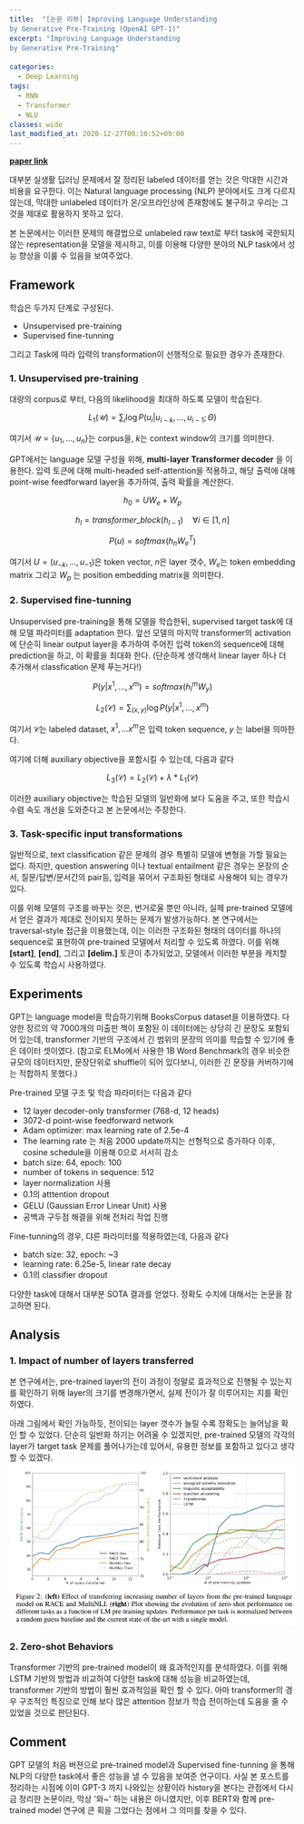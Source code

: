 ```yaml
---
title:  "[논문 리뷰] Improving Language Understanding
by Generative Pre-Training (OpenAI GPT-1)"
excerpt: "Improving Language Understanding
by Generative Pre-Training"

categories:
  - Deep Learning
tags:
  - RNN
  - Transformer
  - NLU
classes: wide
last_modified_at: 2020-12-27T00:10:52+09:00
---
```


__[paper link](https://s3-us-west-2.amazonaws.com/openai-assets/research-covers/language-unsupervised/language_understanding_paper.pdf)__  

대부분 실생활 딥러닝 문제에서 잘 정리된 labeled 데이터를 얻는 것은 막대한 시간과 비용을 요구한다. 이는 Natural language processing (NLP) 분야에서도 크게 다르지 않는데, 막대한 unlabeled 데이터가 온/오프라인상에 존재함에도 불구하고 우리는 그것을 제대로 활용하지 못하고 있다.

본 논문에서는 이러한 문제의 해결법으로 unlabeled raw text로 부터 task에 국한되지 않는 representation을 모델을 제시하고, 이를 이용해 다양한 분야의 NLP task에서 성능 향상을 이룰 수 있음을 보여주었다.

## __Framework__
학습은 두가지 단계로 구성된다.
- Unsupervised pre-training
- Supervised fine-tunning

그리고 Task에 따라 입력의 transformation이 선행적으로 필요한 경우가 존재한다.

### 1. Unsupervised pre-training
대량의 corpus로 부터, 다음의 likelihood을 최대하 하도록 모델이 학습된다.

$$L_{1}(\mathcal{U})=\sum_{i}\log P(u_i | u_{i-k}, ..., u_{i-1}; \Theta)$$

여기서 $\mathcal{U}=\{u_1, ..., u_n\}$는 corpus을, $k$는 context window의 크기를 의미한다.

GPT에서는 language 모델 구성을 위해, __multi-layer Transformer decoder__ 을 이용한다. 입력 토큰에 대해 multi-headed self-attention을 적용하고, 해당 출력에 대해 point-wise feedforward layer을 추가하여, 출력 확률을 계산한다.

$$ h_0 = UW_e + W_p$$ 

$$ h_l = transformer\_block(h_{l-1})\quad \forall i\in[1,n]$$

$$ P(u) = softmax(h_n W^{T}_e)$$

여기서 $U=(u_{-k},...,u_{-1})$은 token vector, $n$은 layer 갯수, $W_e$는 token embedding matrix 그리고 $W_p$ 는 position embedding matrix을 의미한다.

### 2. Supervised fine-tunning
Unsupervised pre-training을 통해 모델을 학습한뒤, supervised target task에 대해 모델 파라미터를 adaptation 한다. 앞선 모델의 마지막 transformer의 activation에 단순히 linear output layer을 추가하여 주어진 입력 token의 sequence에 대해 prediction을 하고, 이 확률을 최대화 한다. (단순하게 생각해서 linear layer 하나 더 추가해서 classfication 문제 푸는거다!)

$$ P(y|x^1, ..., x^m)= softmax(h_l^mW_y)$$

$$ L_2(\mathcal{C})=\sum_{(x, y)} \log P(y|x^1,...,x^m)$$

여기서 $\mathcal{C}$는 labeled dataset, $x^1, ... x^m$은 입력 token sequence, $y$ 는 label을 의마한다.

여기에 더해 auxiliary objective을 포함시킬 수 있는데, 다음과 같다

$$ L_3(\mathcal{C}) = L_2(\mathcal{C}) + \lambda * L_1(\mathcal{C})$$

이러한 auxiliary objective는 학습된 모델의 일반화에 보다 도움을 주고, 또한 학습시 수렴 속도 개선을 도와준다고 본 논문에서는 주장한다.

### 3. Task-specific input transformations
일반적으로, text classification 같은 문제의 경우 특별히 모델에 변형을 가할 필요는 없다. 하지만, question answering 이나 textual entailment 같은 경우는 문장의 순서, 질문/답변/문서간의 pair등, 입력을 묶어서 구조화된 형태로 사용해야 되는 경우가 있다. 

이를 위해 모델의 구조를 바꾸는 것은, 번거로울 뿐만 아니라, 실제 pre-trained 모델에서 얻은 결과가 제대로 전이되지 못하는 문제가 발생가능하다. 본 연구에서는 traversal-style 접근을 이용했는데, 이는 이러한 구조화된 형태의 데이터를 하나의 sequence로 표현하여 pre-trained 모델에서 처리할 수 있도록 하였다. 이를 위해 __[start]__, __[end]__, 그리고 __[delim.]__ 토큰이 추가되었고, 모델에서 이러한 부분을 캐치할 수 있도록 학습시 사용하였다.

## __Experiments__
GPT는 language model을 학습하기위해 BooksCorpus dataset을 이용하였다. 다양한 장르의 약 7000개의 미출판 책이 포함된 이 데이터에는 상당히 긴 문장도 포함되어 있는데, transformer 기반의 구조에서 긴 범위의 문장의 의미를 학습할 수 있기에 좋은 데이터 셋이였다. (참고로 ELMo에서 사용한 1B
Word Benchmark의 경우 비슷한 규모의 데이터지만, 문장단위로 shuffle이 되어 있다보니, 이러한 긴 문장을 커버하기에는 적합하지 못했다.)

Pre-trained 모델 구조 및 학습 파라미터는 다음과 같다
- 12 layer decoder-only transformer (768-d, 12 heads)
- 3072-d point-wise feedforward network
- Adam optimizer: max learning rate of 2.5e-4
- The learning rate 는 처음 2000 update까지는 선형적으로 증가하다 이후, cosine schedule을 이용해 0으로 서서히 감소
- batch size: 64, epoch: 100
- number of tokens in sequence: 512
- layer normalization 사용
- 0.1의 atttention dropout
- GELU (Gaussian Error Linear Unit) 사용
- 공백과 구두점 해결을 위해 전처리 작업 진행  

Fine-tunning의 경우, 댜른 파라미터를 적용하였는데, 다음과 같다
- batch size: 32, epoch: ~3
- learning rate: 6.25e-5, linear rate decay
- 0.1의 classifier dropout

다양한 task에 대해서 대부분 SOTA 결과를 얻었다. 정확도 수치에 대해서는 논문을 참고하면 된다.

## __Analysis__
### 1. Impact of number of layers transferred
본 연구에서는, pre-trained layer의 전이 과정이 정말로 효과적으로 진행될 수 있는지를 확인하기 위해 layer의 크기를 변경해가면서, 실제 전이가 잘 이루어지는 지를 확인하였다. 

아래 그림에서 확인 가능하듯, 전이되는 layer 갯수가 늘릴 수록 정확도는 늘어남을 확인 할 수 있었다. 단순히 일반화 하기는 어려울 수 있겠지만, pre-trained 모델의 각각의 layer가 target task 문제를 풀어나가는데 있어서, 유용한 정보를 포함하고 있다고 생각 할 수 있겠다.
![](/assets/images/2020-12-27-GPT1/performance.jpg)

### 2. Zero-shot Behaviors
Transformer 기반의 pre-trained model이 왜 효과적인지를 분석하였다. 이를 위해 LSTM 기반의 방법과 비교하여 다양한 task에 대해 성능을 비교하였는데, transformer 기반의 방법이 훨씬 효과적임을 확인 할 수 있다. 아마 transformer의 경우 구조적인 특징으로 인해 보다 많은 attention 정보가 학습 전이하는데 도움을 줄 수 있었을 것으로 판단된다.

## __Comment__
GPT 모델의 처음 버젼으로 pre-trained model과 Supervised fine-tunning 을 통해 NLP의 다양한 task에서 좋은 성능을 낼 수 있음을 보여준 연구이다. 사실 본 포스트를 정리하는 시점에 이미 GPT-3 까지 나와있는 상황이라 history을 본다는 관점에서 다시금 정리한 논문이라, 막상 '와~' 하는 내용은 아니였지만, 이후 BERT와 함께 pre-trained model 연구에 큰 획을 그었다는 점에서 그 의미를 찾을 수 있다. 




